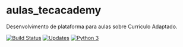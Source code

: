 # aulas_tecacademy
Desenvolvimento de plataforma para aulas sobre Currículo Adaptado.

[![Build Status](https://travis-ci.com/WschmidtS/aulas_tecacademy.svg?branch=master)](https://travis-ci.com/WschmidtS/aulas_tecacademy)
[![Updates](https://pyup.io/repos/github/WschmidtS/aulas_tecacademy/shield.svg)](https://pyup.io/repos/github/WschmidtS/aulas_tecacademy/)
[![Python 3](https://pyup.io/repos/github/WschmidtS/aulas_tecacademy/python-3-shield.svg)](https://pyup.io/repos/github/WschmidtS/aulas_tecacademy/)